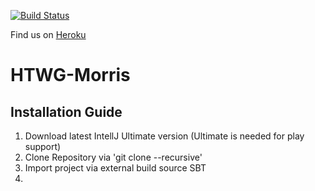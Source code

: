 [![Build Status](https://travis-ci.org/LarsKnaack/de.htwg.wt.muehle.svg?branch=master)](https://travis-ci.org/LarsKnaack/de.htwg.wt.muehle)

Find us on [Heroku](https://htwg-morris.herokuapp.com)

# HTWG-Morris

## Installation Guide

1. Download latest IntellJ Ultimate version (Ultimate is needed for play support)
2. Clone Repository via 'git clone --recursive'
3. Import project via external build source SBT
4.
